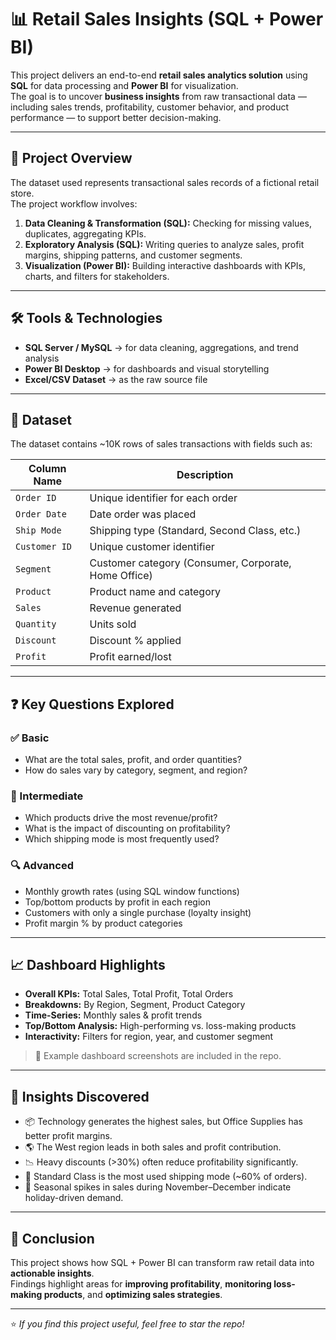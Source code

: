 # 📊 Retail Sales Insights (SQL + Power BI)

This project delivers an end-to-end **retail sales analytics solution** using **SQL** for data processing and **Power BI** for visualization.  
The goal is to uncover **business insights** from raw transactional data — including sales trends, profitability, customer behavior, and product performance — to support better decision-making.  

---

## 🧾 Project Overview
The dataset used represents transactional sales records of a fictional retail store.  
The project workflow involves:  
1. **Data Cleaning & Transformation (SQL):** Checking for missing values, duplicates, aggregating KPIs.  
2. **Exploratory Analysis (SQL):** Writing queries to analyze sales, profit margins, shipping patterns, and customer segments.  
3. **Visualization (Power BI):** Building interactive dashboards with KPIs, charts, and filters for stakeholders.  

---

## 🛠️ Tools & Technologies
- **SQL Server / MySQL** → for data cleaning, aggregations, and trend analysis  
- **Power BI Desktop** → for dashboards and visual storytelling  
- **Excel/CSV Dataset** → as the raw source file  

---

## 📂 Dataset
The dataset contains ~10K rows of sales transactions with fields such as:  

| Column Name  | Description |
|--------------|-------------|
| `Order ID`   | Unique identifier for each order |
| `Order Date` | Date order was placed |
| `Ship Mode`  | Shipping type (Standard, Second Class, etc.) |
| `Customer ID`| Unique customer identifier |
| `Segment`    | Customer category (Consumer, Corporate, Home Office) |
| `Product`    | Product name and category |
| `Sales`      | Revenue generated |
| `Quantity`   | Units sold |
| `Discount`   | Discount % applied |
| `Profit`     | Profit earned/lost |

---

## ❓ Key Questions Explored
### ✅ Basic
- What are the total sales, profit, and order quantities?  
- How do sales vary by category, segment, and region?  

### 🔁 Intermediate
- Which products drive the most revenue/profit?  
- What is the impact of discounting on profitability?  
- Which shipping mode is most frequently used?  

### 🔍 Advanced
- Monthly growth rates (using SQL window functions)  
- Top/bottom products by profit in each region  
- Customers with only a single purchase (loyalty insight)  
- Profit margin % by product categories  

---

## 📈 Dashboard Highlights
- **Overall KPIs:** Total Sales, Total Profit, Total Orders  
- **Breakdowns:** By Region, Segment, Product Category  
- **Time-Series:** Monthly sales & profit trends  
- **Top/Bottom Analysis:** High-performing vs. loss-making products  
- **Interactivity:** Filters for region, year, and customer segment  

> 📍 Example dashboard screenshots are included in the repo.  

---

## 🔑 Insights Discovered
- 📦 Technology generates the highest sales, but Office Supplies has better profit margins.  
- 🌎 The West region leads in both sales and profit contribution.  
- 📉 Heavy discounts (>30%) often reduce profitability significantly.  
- 🚚 Standard Class is the most used shipping mode (~60% of orders).  
- 📅 Seasonal spikes in sales during November–December indicate holiday-driven demand.  

---

## 🏁 Conclusion
This project shows how SQL + Power BI can transform raw retail data into **actionable insights**.  
Findings highlight areas for **improving profitability**, **monitoring loss-making products**, and **optimizing sales strategies**.  

---

⭐ *If you find this project useful, feel free to star the repo!*  
